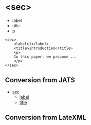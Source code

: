 # &lt;sec>
* label
* title
* [p](p.md)

```
<sec>
	<label>1</label>
	<title>Introduction</title>
	<p>
	In this paper, we propose ...
	</p>
</sec>
```

## Conversion from JATS
* [sec](https://jats.nlm.nih.gov/archiving/tag-library/1.1d1/n-gby0.html)
	* [label](https://jats.nlm.nih.gov/archiving/tag-library/1.1d1/n-sqf0.html)
	* [title](https://jats.nlm.nih.gov/archiving/tag-library/1.1d1/n-7fz0.html)

## Conversion from LateXML
